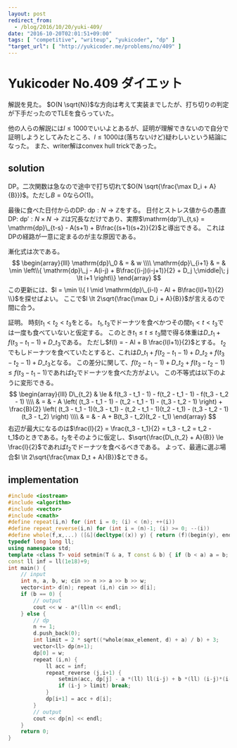 ```yaml
---
layout: post
redirect_from:
  - /blog/2016/10/20/yuki-409/
date: "2016-10-20T02:01:51+09:00"
tags: [ "competitive", "writeup", "yukicoder", "dp" ]
"target_url": [ "http://yukicoder.me/problems/no/409" ]
---
```


# Yukicoder No.409 ダイエット

解説を見た。
$O(N \sqrt{N})$な方向は考えて実装までしたが、打ち切りの判定が下手だったのでTLEを食らっていた。

他の人らの解説には$l \le 1000$でいいよとあるが、証明が理解できないので自分で証明しようとしてみたところ、$l \le 1000$は(落ちないけど)疑わしいという結論になった。
また、writer解はconvex hull trickであった。

## solution

DP。二次関数は急なので途中で打ち切れて$O(N \sqrt{\frac{\max D_i + A}{B}})$。ただし$B = 0$なら$O(1)$。

最後に食べた日付からのDP: $\mathrm{dp} : N \to \mathbb{Z}$をする。
日付とストレス値からの愚直DP: $\mathrm{dp'} : N \times N \to \mathbb{Z}$は冗長なだけであり、実際$\mathrm{dp'}\_{t,s} = \mathrm{dp}\_{t-s} - A(s+1) + B\frac{(s+1)(s+2)}{2}$と導出できる。
これはDPの経路が一意に定まるのが主な原因である。

漸化式は次である。
$$
\begin{array}{lll}
\mathrm{dp}\_0 & = & w \\\\
\mathrm{dp}\_{i+1} & = & \min \left\\{ \mathrm{dp}\_j - A(i-j) + B\frac{(i-j)(i-j+1)}{2} + D_j \;\middle|\; j \lt i+1 \right\\}
\end{array}
$$
この更新には、$l = \min \\{ l \mid \mathrm{dp}\_{i-l} - Al + B\frac{l(l+1)}{2} \\}$を探せばよい。
ここで$l \lt 2\sqrt{\frac{\max D_i + A}{B}}$が言えるので間に合う。

証明。
時刻$t_1 \lt t_2 \lt t_3$をとる。
$t_1, t_3$でドーナツを食べかつその間$t_1 \lt t \lt t_3$では一度も食べていないと仮定する。
このとき$t_1 \le t \le t_3$間で得る体重は$D\_{t_1} + f(t_3 - t_1 - 1) + D\_{t_3}$である。
ただし$f(l) = - Al + B \frac{l(l+1)}{2}$とする。
$t_2$でもしドーナツを食べていたとすると、これは$D\_{t_1} + f(t_2 - t_1 - 1) + D\_{t_2} + f(t_3 - t_2 - 1) + D\_{t_3}$となる。
この差分に関して、$f(t_2 - t_1 - 1) + D\_{t_2} + f(t_3 - t_2 - 1) \le f(t_3 - t_1 - 1)$であれば$t_2$でドーナツを食べた方がよい。
この不等式は以下のように変形できる。
$$ \begin{array}{lll}
D\_{t_2} & \le & f(t_3 - t_1 - 1) - f(t_2 - t_1 - 1) - f(t_3 - t_2 - 1) \\\\
         &  =  & - A \left( (t_3 - t_1 - 1) - (t_2 - t_1 - 1) - (t_3 - t_2 - 1) \right) + \frac{B}{2} \left( (t_3 - t_1 - 1)(t_3 - t_1) - (t_2 - t_1 - 1)(t_2 - t_1) - (t_3 - t_2 - 1)(t_3 - t_2) \right) \\\\
         &  =  & - A + B(t_3 - t_2)(t_2 - t_1)
\end{array} $$
右辺が最大になるのは$\frac{l}{2} = \frac{t_3 - t_1}{2} = t_3 - t_2 = t_2 - t_1$のときである。$t_2$をそのように仮定し、$\sqrt{\frac{D\_{t_2} + A}{B}} \le \frac{l}{2}$であれば$t_2$でドーナツを食べるべきである。
よって、最適に選ぶ場合$l \lt 2\sqrt{\frac{\max D_t + A}{B}}$とできる。


## implementation

``` c++
#include <iostream>
#include <algorithm>
#include <vector>
#include <cmath>
#define repeat(i,n) for (int i = 0; (i) < (n); ++(i))
#define repeat_reverse(i,n) for (int i = (n)-1; (i) >= 0; --(i))
#define whole(f,x,...) ([&](decltype((x)) y) { return (f)(begin(y), end(y), ## __VA_ARGS__); })(x)
typedef long long ll;
using namespace std;
template <class T> void setmin(T & a, T const & b) { if (b < a) a = b; }
const ll inf = ll(1e18)+9;
int main() {
    // input
    int n, a, b, w; cin >> n >> a >> b >> w;
    vector<int> d(n); repeat (i,n) cin >> d[i];
    if (b == 0) {
        // output
        cout << w - a*(ll)n << endl;
    } else {
        // dp
        n += 1;
        d.push_back(0);
        int limit = 2 * sqrt((*whole(max_element, d) + a) / b) + 3;
        vector<ll> dp(n+1);
        dp[0] = w;
        repeat (i,n) {
            ll acc = inf;
            repeat_reverse (j,i+1) {
                setmin(acc, dp[j] - a *(ll) ll(i-j) + b *(ll) (i-j)*(i-j+1)/2);
                if (i-j > limit) break;
            }
            dp[i+1] = acc + d[i];
        }
        // output
        cout << dp[n] << endl;
    }
    return 0;
}
```
